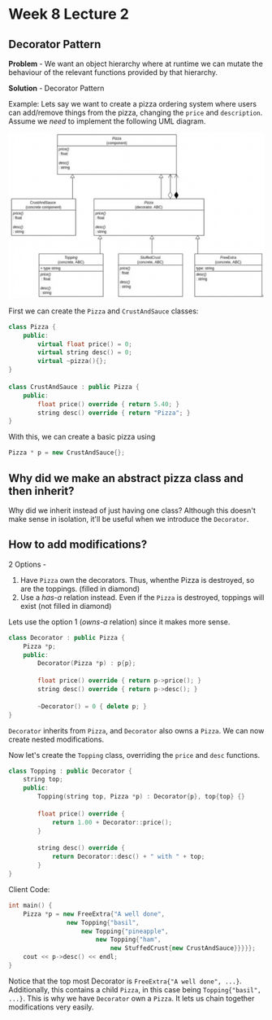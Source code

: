 # Week 8 Lecture 2

## Decorator Pattern
**Problem** - We want an object hierarchy where at runtime we can mutate the behaviour of the relevant functions provided by that hierarchy.

**Solution** - Decorator Pattern

Example: Lets say we want to create a pizza ordering system where users can add/remove things from the pizza, changing the `price` and `description`. Assume we *need* to implement the following UML diagram. 

![](82UMLdiagram.png)

First we can create the `Pizza` and `CrustAndSauce` classes:
```cpp
class Pizza {
    public:
        virtual float price() = 0;
        virtual string desc() = 0;
        virtual ~pizza(){};
}

class CrustAndSauce : public Pizza {
    public:
        float price() override { return 5.40; }
        string desc() override { return "Pizza"; }
}
``` 

With this, we can create a basic pizza using
```cpp
Pizza * p = new CrustAndSauce{};
```

## Why did we make an abstract pizza class and then inherit?
Why did we inherit instead of just having one class? Although this doesn't make sense in isolation, it'll be useful when we introduce the `Decorator`.

## How to add modifications?
2 Options -
1. Have `Pizza` own the decorators. Thus, whenthe Pizza is destroyed, so are the toppings. (filled in diamond)
2. Use a *has-a* relation instead. Even if the `Pizza` is destroyed, toppings will exist (not filled in diamond)

Lets use the option 1 (*owns-a* relation) since it makes more sense.

```cpp
class Decorator : public Pizza {
    Pizza *p;
    public:
        Decorator(Pizza *p) : p{p};

        float price() override { return p->price(); }
        string desc() override { return p->desc(); }

        ~Decorator() = 0 { delete p; }
}
```
`Decorator` inherits from `Pizza`, and `Decorator` also owns a `Pizza`. We can now create nested modifications. 

Now let's create the `Topping` class, overriding the `price` and `desc` functions.

```cpp
class Topping : public Decorator {
    string top;
    public:
        Topping(string top, Pizza *p) : Decorator{p}, top{top} {}

        float price() override {
            return 1.00 + Decorator::price();
        }

        string desc() override {
            return Decorator::desc() + " with " + top;
        }
}
```

Client Code:
```cpp
int main() {
    Pizza *p = new FreeExtra{"A well done",
                new Topping{"basil", 
                    new Topping{"pineapple",
                        new Topping{"ham",
                            new StuffedCrust{new CrustAndSauce}}}}};
    cout << p->desc() << endl;
}
```

Notice that the top most Decorator is `FreeExtra{"A well done", ...}`. Additionally, this contains a child `Pizza`, in this case being `Topping{"basil", ...}`. This is why we have `Decorator` own a `Pizza`. It lets us chain together modifications very easily. 

